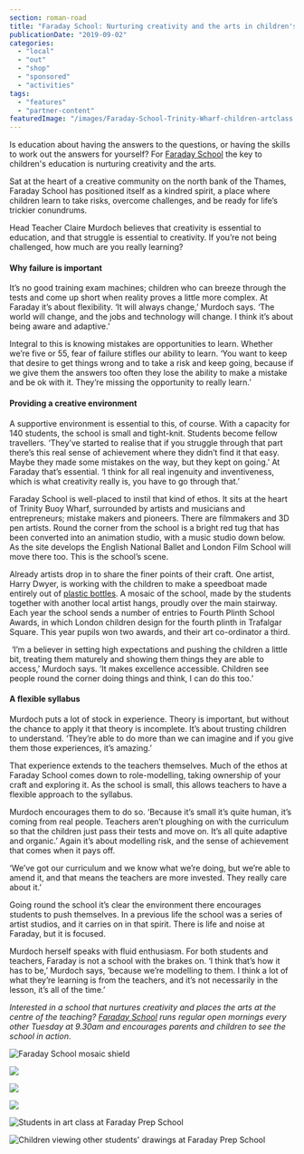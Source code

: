 ```yaml
---
section: roman-road
title: "Faraday School: Nurturing creativity and the arts in children's education"
publicationDate: "2019-09-02"
categories: 
  - "local"
  - "out"
  - "shop"
  - "sponsored"
  - "activities"
tags: 
  - "features"
  - "partner-content"
featuredImage: "/images/Faraday-School-Trinity-Wharf-children-artclass.jpg"
---
```


Is education about having the answers to the questions, or having the skills to work out the answers for yourself? For [Faraday School](https://www.faradayschool.co.uk/Art-and-Design/The-Arts/) the key to children's education is nurturing creativity and the arts.

Sat at the heart of a creative community on the north bank of the Thames, Faraday School has positioned itself as a kindred spirit, a place where children learn to take risks, overcome challenges, and be ready for life’s trickier conundrums.

Head Teacher Claire Murdoch believes that creativity is essential to education, and that struggle is essential to creativity. If you’re not being challenged, how much are you really learning?

#### Why failure is important

It’s no good training exam machines; children who can breeze through the tests and come up short when reality proves a little more complex. At Faraday it’s about flexibility. ‘It will always change,’ Murdoch says. ‘The world will change, and the jobs and technology will change. I think it’s about being aware and adaptive.’

Integral to this is knowing mistakes are opportunities to learn. Whether we’re five or 55, fear of failure stifles our ability to learn. ‘You want to keep that desire to get things wrong and to take a risk and keep going, because if we give them the answers too often they lose the ability to make a mistake and be ok with it. They’re missing the opportunity to really learn.’

#### Providing a creative environment

A supportive environment is essential to this, of course. With a capacity for 140 students, the school is small and tight-knit. Students become fellow travellers. ‘They’ve started to realise that if you struggle through that part there’s this real sense of achievement where they didn’t find it that easy. Maybe they made some mistakes on the way, but they kept on going.’ At Faraday that’s essential. ‘I think for all real ingenuity and inventiveness, which is what creativity really is, you have to go through that.’

Faraday School is well-placed to instil that kind of ethos. It sits at the heart of Trinity Buoy Wharf, surrounded by artists and musicians and entrepreneurs; mistake makers and pioneers. There are filmmakers and 3D pen artists. Round the corner from the school is a bright red tug that has been converted into an animation studio, with a music studio down below. As the site develops the English National Ballet and London Film School will move there too. This is the school’s scene.

Already artists drop in to share the finer points of their craft. One artist, Harry Dwyer, is working with the children to make a speedboat made entirely out of [plastic bottles](https://romanroadlondon.com/going-plastic-free-a-journey-from-i-to-we/). A mosaic of the school, made by the students together with another local artist hangs, proudly over the main stairway. Each year the school sends a number of entries to Fourth Plinth School Awards, in which London children design for the fourth plinth in Trafalgar Square. This year pupils won two awards, and their art co-ordinator a third.

 ‘I’m a believer in setting high expectations and pushing the children a little bit, treating them maturely and showing them things they are able to access,’ Murdoch says. ‘It makes excellence accessible. Children see people round the corner doing things and think, I can do this too.’

#### A flexible syllabus

Murdoch puts a lot of stock in experience. Theory is important, but without the chance to apply it that theory is incomplete. It’s about trusting children to understand. ‘They’re able to do more than we can imagine and if you give them those experiences, it’s amazing.’

That experience extends to the teachers themselves. Much of the ethos at Faraday School comes down to role-modelling, taking ownership of your craft and exploring it. As the school is small, this allows teachers to have a flexible approach to the syllabus.

Murdoch encourages them to do so. ‘Because it’s small it’s quite human, it’s coming from real people. Teachers aren’t ploughing on with the curriculum so that the children just pass their tests and move on. It’s all quite adaptive and organic.’ Again it’s about modelling risk, and the sense of achievement that comes when it pays off.

‘We’ve got our curriculum and we know what we’re doing, but we’re able to amend it, and that means the teachers are more invested. They really care about it.’

Going round the school it’s clear the environment there encourages students to push themselves. In a previous life the school was a series of artist studios, and it carries on in that spirit. There is life and noise at Faraday, but it is focused. 

Murdoch herself speaks with fluid enthusiasm. For both students and teachers, Faraday is not a school with the brakes on. ‘I think that’s how it has to be,’ Murdoch says, ‘because we’re modelling to them. I think a lot of what they’re learning is from the teachers, and it’s not necessarily in the lesson, it’s all of the time.’

_Interested in a school that nurtures creativity and places the arts at the centre of the teaching? [Faraday School](https://www.faradayschool.co.uk/Art-and-Design/The-Arts/) runs regular open mornings every other Tuesday at 9.30am and encourages parents and children to see the school in action_.

![Faraday School mosaic shield](/images/Faraday-shield-Roman-Road-2-1024x683.jpg)

![](/images/Faraday-School-Trinity-Wharf-overlooking-Thames-1024x683.jpg)

![](/images/Faraday-School-Trinity-Wharf-teacher-children-1024x683.jpg)

![](/images/Faraday-School-Trinity-Wharf-houses-art-project-1024x683.jpg)

![Students in art class at Faraday Prep School](/images/Faraday-School-Trinity-Wharf-drawing-easel-1024x683.jpg)

![Children viewing other students' drawings at Faraday Prep School](/images/Faraday-School-Trinity-Wharf-children-looking-at-art-1024x683.jpg)
